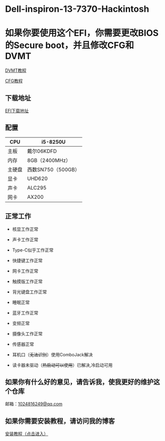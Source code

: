# Dell-inspiron-13-7370-Hackintosh

# 如果你要使用这个EFI，你需要更改BIOS的Secure boot，并且修改CFG和DVMT

<a href="https://www.asly.top/archives/21/"> DVMT教程<a/>

<a href="https://www.asly.top/archives/20/"> CFG教程<a/>
  
## 下载地址
<a href="https://github.com/qiqco/Dell-inspiron-13-7370-Hackintosh/releases">EFI下载地址<a/>

## 配置
CPU | i5-8250U
------------ | -------------
主板 | 戴尔06KDFD
内存 | 8GB（2400MHz）
主硬盘 | 西数SN750（500GB）
显卡 | UHD620
声卡 | ALC295
网卡 | AX200

## 正常工作
* 核显工作正常

* 声卡工作正常

* Type-C似乎工作正常

* 快捷键工作正常

* 网卡工作正常

* 触摸版工作正常

* 背光键盘工作正常

* 睡眠正常

* 蓝牙工作正常

* 变频正常

* 摄像头工作正常

* 传感器正常

* 耳机口（~~无法识别~~）使用ComboJack解决

* 读卡器未驱动（~~热启动可以使用~~）已解决,冷启动可用

## 如果你有什么好的意见，请告诉我，使我更好的维护这个仓库
邮箱：1024816249@qq.com

## 如果你需要安装教程，请访问我的博客

<a href="https://www.asly.top/"> 安装教程（点击进入） <a/>
